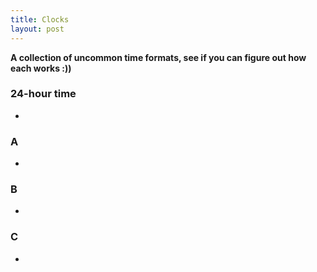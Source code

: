 ```yaml
---
title: Clocks
layout: post
---
```


<strong>A collection of uncommon time formats, see if you can figure out how each works :))</strong>

### 24-hour time

* <span id="timer"></span>

### A

* <span id="dtimer"></span>

### B

* <span id="rtimer"></span>

### C

* <span id="rdtimer"></span>


<script type="text/javascript">

    function zeroPad(s) {
        if (isNaN(s)) {
            // works even if s is string??? wtf was i thinking?
            return (s.length == 1) ? '0' + s : s;
        }
        else {
            return (s < 10) ? '0' + s : s;
        }
    }

    // only need to work for [0,2359]
    function toRoman(dt) {
        var lut = {M:1000, CM:900,
                   D:500,  CD:400,
                   C:100,  XC:90,
                   L:50,   XL:40,
                   X:10,   IX:9,
                   V:5,    IV:4,
                   I:1,    S:0.5,
                   "·":1/12},
            dtm = dt,
            r = '',
            i;
        for (i in lut) {
            while (dtm >= lut[i]) {
                r += i;
                dtm -= lut[i];
            }
        }
        return r;
    }

    function startTime() {
        var t = new Date(),
            h = t.getHours(),
            m = t.getMinutes(),
            s = t.getSeconds(),
            l = t.getMilliseconds(),
            // normal 24-hour time in seconds
            nt = (3600*h + 60*m + s + l/1000),
            // 86400 seconds in a 24-hour day, 100000 seconds in a decimal day
            // decimal time
            dt = nt/0.864,
            st = dt.toFixed(0),
            dh = st.slice(0,-4),
            dm = st.slice(-4,-2),
            ds = st.slice(-2),
            // convert nt to roman numeral
            rt = toRoman(100*h + m + s/60 + l/60000),
            // roman decimal time??
            rdt = toRoman(dt/100);

        document.getElementById(  'timer').innerHTML = zeroPad(h) + ":" + zeroPad(m) + ":" + zeroPad(s);
        document.getElementById( 'dtimer').innerHTML = zeroPad(dh) + ":" + dm + ":" + ds;
        document.getElementById( 'rtimer').innerHTML = rt;
        document.getElementById('rdtimer').innerHTML = rdt;
        setTimeout(startTime, 50);
    }

    startTime();

</script>
